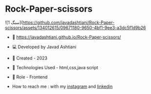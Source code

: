 # Rock-Paper-scissors
![سنگ 1](https://github.com/javadashtiani/Rock-Paper-scissors/assets/134012615/09671180-9650-4bf1-9ee3-a3dc5f1d9b26

- 🔗 https://javadashtiani.github.io/Rock-Paper-scissors/
- 💻 Developed by Javad Ashtiani
- 📆 Created - 2023
- 🔧 Technologies Used - html,css,java script
- 🧑‍ Role - Frontend

- How to reach me : with my [instagram](https://www.instagram.com/javadashtiani_web/) and [linkedin](https://www.linkedin.com/in/javadashtiani/)
